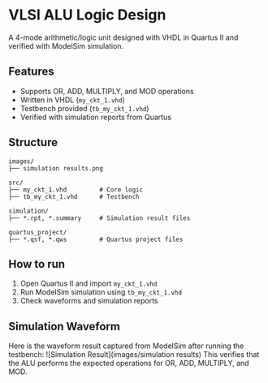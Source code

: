 # VLSI ALU Logic Design

A 4-mode arithmetic/logic unit designed with VHDL in Quartus II and verified with ModelSim simulation.

## Features
- Supports OR, ADD, MULTIPLY, and MOD operations
- Written in VHDL (`my_ckt_1.vhd`)
- Testbench provided (`tb_my_ckt_1.vhd`)
- Verified with simulation reports from Quartus

## Structure
```
images/
├── simulation results.png

src/
├── my_ckt_1.vhd         # Core logic
├── tb_my_ckt_1.vhd      # Testbench

simulation/
├── *.rpt, *.summary     # Simulation result files

quartus_project/
├── *.qsf, *.qws         # Quartus project files
```

## How to run
1. Open Quartus II and import `my_ckt_1.vhd`
2. Run ModelSim simulation using `tb_my_ckt_1.vhd`
3. Check waveforms and simulation reports

## Simulation Waveform
Here is the waveform result captured from ModelSim after running the testbench:
![Simulation Result](images/simulation results)
This verifies that the ALU performs the expected operations for OR, ADD, MULTIPLY, and MOD.